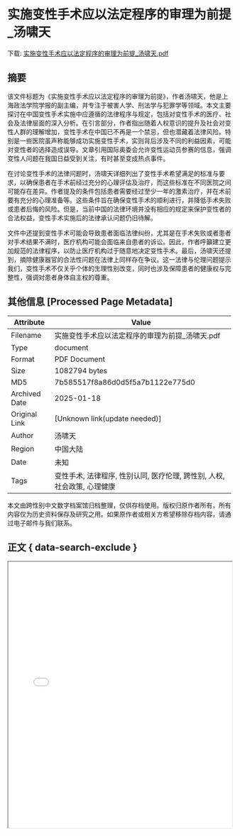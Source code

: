 # 实施变性手术应以法定程序的审理为前提_汤啸天

<!-- tcd_download_link -->
下载: [实施变性手术应以法定程序的审理为前提_汤啸天.pdf](实施变性手术应以法定程序的审理为前提_汤啸天.pdf)
<!-- tcd_download_link_end -->

## 摘要

<!-- tcd_abstract -->
该文件标题为《实施变性手术应以法定程序的审理为前提》，作者汤啸天，他是上海政法学院学报的副主编，并专注于被害人学、刑法学与犯罪学等领域。本文主要探讨在中国变性手术实施中应遵循的法律程序与规定，包括对变性手术的医疗、社会及法律层面的深入分析。在引言部分，作者指出随着人权意识的提升及社会对变性人群的理解增加，变性手术在中国已不再是一个禁忌，但也潜藏着法律风险。特别是一些医院虽声称能够成功实施变性手术，实则背后涉及不同的利益因素，可能对变性者的选择造成误导。文章引用国际奥委会允许变性运动员参赛的信息，强调变性人问题在我国日益受到关注，有时甚至变成热点事件。

在讨论变性手术的法律问题时，汤啸天详细列出了变性手术希望满足的标准与要求，以确保患者在手术前经过充分的心理评估及治疗，而这些标准在不同医院之间可能存在差异。作者提及的条件包括患者需要经过至少一年的激素治疗，并在术前要有充分的心理准备等。这些条件旨在确保变性手术的顺利进行，并降低手术失败或患者后悔的风险。但是，当前中国的法律环境并没有相应的规定来保护变性者的合法权益，变性手术实施后的法律承认问题仍旧待解。

文件中还提到变性手术可能会导致患者面临法律纠纷，尤其是在手术失败或者患者对手术结果不满时，医疗机构可能会面临来自患者的诉讼。因此，作者呼籲建立更加规范的法律程序，以防止医疗机构过于随意地决定变性手术。最后，汤啸天还提到，摘除健康器官的合法性问题在法律上同样存在争议。这一法律与伦理问题提示我们，变性手术不仅关乎个体的生理性别改变，同时也涉及保障患者的健康权与完整性，强调对患者身体自主权的尊重。

<!-- tcd_abstract_end -->

## 其他信息 [Processed Page Metadata]

| Attribute       | Value                                  |
|-----------------|----------------------------------------|
| Filename        | 实施变性手术应以法定程序的审理为前提_汤啸天.pdf                             |
| Type            | document                                 |
| Format          | PDF Document                               |
| Size            | 1082794 bytes                           |
| MD5             | 7b585517f8a86d0d5f5a7b1122e775d0                                  |
| Archived Date   | 2025-01-18                             |
| Original Link   | [Unknown link(update needed)]                         |
| Author          | 汤啸天                               |
| Region          | 中国大陆                               |
| Date            | 未知                                 |
| Tags            | 变性手术, 法律程序, 性别认同, 医疗伦理, 跨性别, 人权, 社会政策, 心理健康                                 |

本文由跨性别中文数字档案馆归档整理，仅供存档使用。版权归原作者所有，所有内容仅为历史资料保存及研究之用。如果原作者或相关方希望移除存档内容，请通过电子邮件与我们联系。

## 正文 { data-search-exclude }

<!-- tcd_main_text -->
<iframe src="../实施变性手术应以法定程序的审理为前提_汤啸天.pdf" width="100%" height="600px">
    <p>无法显示PDF，请下载查看。</p>
</iframe>
<!-- tcd_main_text_end -->

